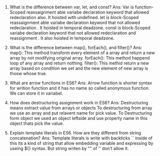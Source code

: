 1) What is the difference between var, let, and const?
Ans:
Var is function-Scoped reassaignment able variabe declaration keyword that allowed redeclaration also. It hoisted with undefined.
let is block-Scoped reassaignment able variabe declaration keyword that not allowed redeclaration . It hoisted in temporal deadzone.
const is block-Scoped variabe declaration keyword that not allowed redeclaration and reassignment . It also hoisted in temporal deadzone.

2) What is the difference between map(), forEach(), and filter()?
Ans:
map(): This method transform every element of a array and return a new array by not modifying original array.
forEach(): This method happend loop of any array and return nothing.
filter(): This methid return a new array based on condition we set and the new element of new array is thosw whose true.

3) What are arrow functions in ES6?
Ans:
Arrow function is shorter syntax for writion function and it has no name so called anonymous function. We can store it in variabel.

4) How does destructuring assignment work in ES6?
Ans:
Destructuring means extract value from arrays or objects To destructuring from array we use an array and put relavent name for pick value.
To Destructuring form object we used an object leftside and use property name in this object thats pick the value.

5) Explain template literals in ES6. How are they different from string concatenation?
Ans:
Template literals is write with backticks `` inside of this its a kind of string that allow embedding variable and expressing by useing ${} syntax. But string writen by "" of '' don't allow it.
